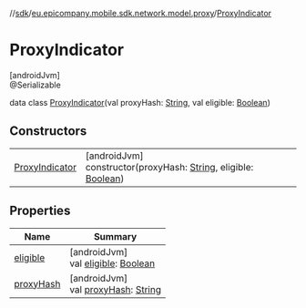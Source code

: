//[sdk](../../../index.md)/[eu.epicompany.mobile.sdk.network.model.proxy](../index.md)/[ProxyIndicator](index.md)

# ProxyIndicator

[androidJvm]\
@Serializable

data class [ProxyIndicator](index.md)(val proxyHash: [String](https://kotlinlang.org/api/latest/jvm/stdlib/kotlin/-string/index.html), val eligible: [Boolean](https://kotlinlang.org/api/latest/jvm/stdlib/kotlin/-boolean/index.html))

## Constructors

| | |
|---|---|
| [ProxyIndicator](-proxy-indicator.md) | [androidJvm]<br>constructor(proxyHash: [String](https://kotlinlang.org/api/latest/jvm/stdlib/kotlin/-string/index.html), eligible: [Boolean](https://kotlinlang.org/api/latest/jvm/stdlib/kotlin/-boolean/index.html)) |

## Properties

| Name | Summary |
|---|---|
| [eligible](eligible.md) | [androidJvm]<br>val [eligible](eligible.md): [Boolean](https://kotlinlang.org/api/latest/jvm/stdlib/kotlin/-boolean/index.html) |
| [proxyHash](proxy-hash.md) | [androidJvm]<br>val [proxyHash](proxy-hash.md): [String](https://kotlinlang.org/api/latest/jvm/stdlib/kotlin/-string/index.html) |
